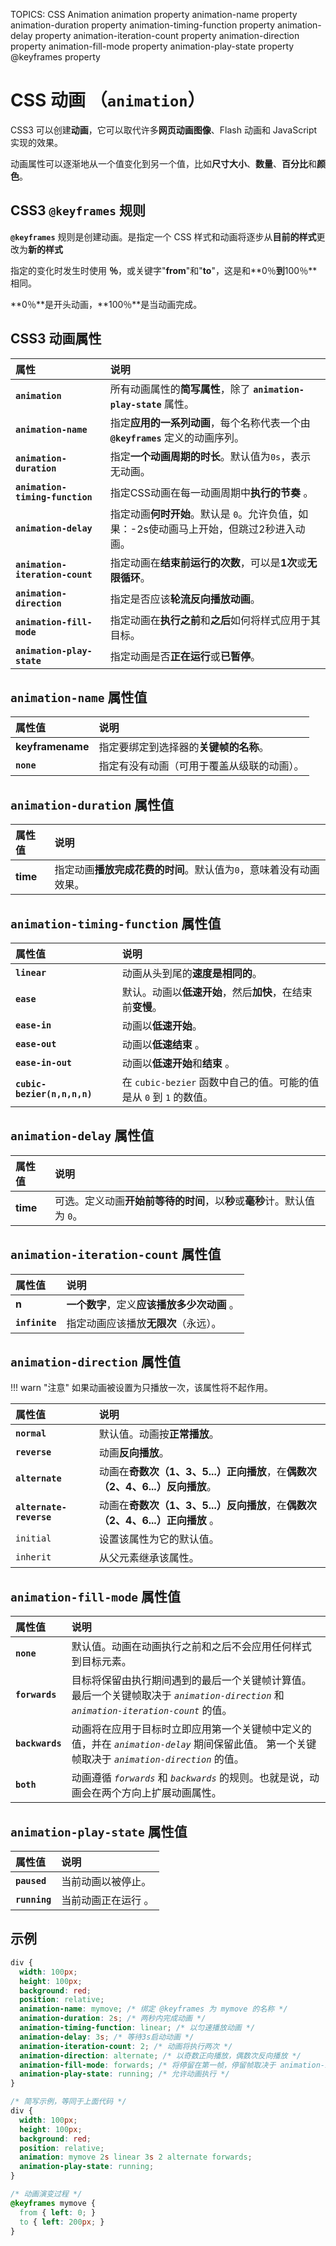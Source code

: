 TOPICS: CSS Animation
        animation property
        animation-name property
        animation-duration property
        animation-timing-function property
        animation-delay property
        animation-iteration-count property
        animation-direction property
        animation-fill-mode property
        animation-play-state property
        @keyframes property

# CSS 动画 （`animation`）

CSS3 可以创建**动画**，它可以取代许多**网页动画图像**、Flash 动画和 JavaScript 实现的效果。

动画属性可以逐渐地从一个值变化到另一个值，比如**尺寸大小**、**数量**、**百分比**和**颜色**。

## CSS3 `@keyframes` 规则

**`@keyframes`** 规则是创建动画。是指定一个 CSS 样式和动画将逐步从**目前的样式**更改为**新的样式**

指定的变化时发生时使用 **％**，或关键字"**from**"和"**to**"，这是和**0％**到**100％**相同。

**0％**是开头动画，**100％**是当动画完成。

## CSS3 动画属性

| 属性 | 说明 |
| :--- | :--- |
| **`animation`** | 所有动画属性的**简写属性**，除了 **`animation-play-state`** 属性。 |
| **`animation-name`** | 指定**应用的一系列动画**，每个名称代表一个由 **`@keyframes`** 定义的动画序列。 |
| **`animation-duration`** | 指定**一个动画周期的时长**。默认值为`0s`，表示无动画。 |
| **`animation-timing-function`** | 指定CSS动画在每一动画周期中**执行的节奏** 。|
| **`animation-delay`** | 指定动画**何时开始**。默认是 `0`。允许负值，如果：-2s使动画马上开始，但跳过2秒进入动画。|
| **`animation-iteration-count`** | 指定动画在**结束前运行的次数**，可以是**1次**或**无限循环**。 |
| **`animation-direction`** | 指定是否应该**轮流反向播放动画**。 |
| **`animation-fill-mode`** | 指定动画在**执行之前**和**之后**如何将样式应用于其目标。 |
| **`animation-play-state`** | 指定动画是否**正在运行**或**已暂停**。 |

## `animation-name` 属性值

| 属性值 | 说明 |
| :--- | :--- |
| **keyframename** | 指定要绑定到选择器的**关键帧的名称**。|
| **`none`** | 指定有没有动画（可用于覆盖从级联的动画）。|

## `animation-duration` 属性值

| 属性值 | 说明 |
| :--- | :--- |
| **time** | 指定动画**播放完成花费的时间**。默认值为`0`，意味着没有动画效果。 |

## `animation-timing-function` 属性值

| 属性值 | 说明 |
| :--- | :--- |
| **`linear`** | 动画从头到尾的**速度是相同的**。 |
| **`ease`** | 默认。动画以**低速开始**，然后**加快**，在结束前**变慢**。 |
| **`ease-in`** | 动画以**低速开始**。 |
| **`ease-out`** | 动画以**低速结束** 。|
| **`ease-in-out`** | 动画以**低速开始**和**结束** 。|
| **`cubic-bezier(n,n,n,n)`** | 在 `cubic-bezier` 函数中自己的值。可能的值是从 `0` 到 `1` 的数值。 |

## `animation-delay` 属性值

| 属性值 | 说明 |
| :--- | :--- |
| **time** | 可选。定义动画**开始前等待的时间**，以**秒**或**毫秒**计。默认值为 `0`。 |

## `animation-iteration-count` 属性值

| 属性值 | 说明 |
| :--- | :--- |
| **n** | **一个数字**，定义**应该播放多少次动画** 。|
| **`infinite`** | 指定动画应该播放**无限次**（永远）。 |

## `animation-direction` 属性值

!!! warn "注意"
    如果动画被设置为只播放一次，该属性将不起作用。

| 属性值 | 说明 |
| :--- | :--- |
| **`normal`** | 默认值。动画按**正常播放**。 |
| **`reverse`** | 动画**反向播放**。 |
| **`alternate`** | 动画在**奇数次（1、3、5...）正向播放**，在**偶数次（2、4、6...）反向播放**。 |
| **`alternate-reverse`** | 动画在**奇数次（1、3、5...）反向播放**，在**偶数次（2、4、6...）正向播放** 。|
| `initial` |设置该属性为它的默认值。|
|`inherit` |从父元素继承该属性。|

## `animation-fill-mode` 属性值

| 属性值 | 说明 |
| :--- | :--- |
| **`none`** | 默认值。动画在动画执行之前和之后不会应用任何样式到目标元素。 |
| **`forwards`** | 目标将保留由执行期间遇到的最后一个关键帧计算值。 最后一个关键帧取决于 *`animation-direction`* 和 *`animation-iteration-count`* 的值。 |
| **`backwards`** | 动画将在应用于目标时立即应用第一个关键帧中定义的值，并在 *`animation-delay`* 期间保留此值。 第一个关键帧取决于 *`animation-direction`* 的值。 |
| **`both`** | 动画遵循 *`forwards`* 和 *`backwards`* 的规则。也就是说，动画会在两个方向上扩展动画属性。 |

## `animation-play-state` 属性值

| 属性值 | 说明 |
| :--- | :--- |
| **`paused`** | 当前动画以被停止。 |
| **`running`** | 当前动画正在运行 。|

## 示例

```css
div {
  width: 100px;
  height: 100px;
  background: red;
  position: relative;
  animation-name: mymove; /* 绑定 @keyframes 为 mymove 的名称 */
  animation-duration: 2s; /* 两秒内完成动画 */
  animation-timing-function: linear; /* 以匀速播放动画 */
  animation-delay: 3s; /* 等待3s启动动画 */
  animation-iteration-count: 2; /* 动画将执行两次 */
  animation-direction: alternate; /* 以奇数正向播放，偶数次反向播放 */
  animation-fill-mode: forwards; /* 将停留在第一帧，停留帧取决于 animation-iteration-count 和 animation-direction 属性值 */
  animation-play-state: running; /* 允许动画执行 */
}

/* 简写示例，等同于上面代码 */
div {
  width: 100px;
  height: 100px;
  background: red;
  position: relative;
  animation: mymove 2s linear 3s 2 alternate forwards;
  animation-play-state: running;
}

/* 动画演变过程 */
@keyframes mymove {
  from { left: 0; }
  to { left: 200px; }
}
```

